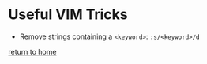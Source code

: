 # Useful VIM Tricks

- Remove strings containing a `<keyword>`: `:s/<keyword>/d`


[return to home](https://github.com/michelmake/wiki)
